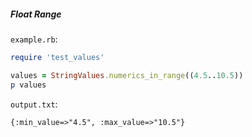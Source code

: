 ##### Float Range

```example.rb```:
```ruby
require 'test_values'

values = StringValues.numerics_in_range((4.5..10.5))
p values
```

```output.txt```:
```
{:min_value=>"4.5", :max_value=>"10.5"}
```
